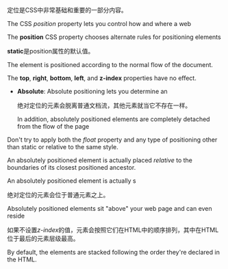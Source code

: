 定位是CSS中非常基础和重要的一部分内容。

The CSS *position* property lets you control how and where a web 

The **position** CSS property chooses alternate rules for positioning elements

**static**是position属性的默认值。

The element is positioned according to the normal flow of the document.

The **top**, **right**, **bottom**, **left**, and **z-index** properties have no effect.

- **Absolute**: Absolute positioning lets you determine an

  绝对定位的元素会脱离普通文档流，其他元素就当它不存在一样。

  In addition, absolutely positioned elements are completely detached from the flow of the page

Don't try to apply both the *float* property and any type of positioning other than static or relative to the same style.

An absolutely positioned element is actually placed *relative* to the boundaries of its closest positioned ancestor.

An absolutely positioned element is actually s

绝对定位的元素会位于普通元素之上。

Absolutely positioned elements sit "above" your web page and can even reside

如果不设置*z-index*的值，元素会按照它们在HTML中的顺序排列，其中在HTML位于最后的元素层级最高。
   
By default, the elements are stacked following the order they're declared in the HTML.